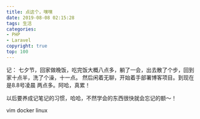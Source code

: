 ```yaml
---
title: 点这个，嘿嘿 
date: 2019-08-08 02:15:28
tags: 生活
categories: 
- PHP
- Laravel 
copyright: true
top: 100
---
```


记： 七夕节，回家做晚饭，吃完饭大概八点多，躺了一会，出去散了个步，回到家十点半，洗了个澡，十一点。
然后闲着无聊，开始着手部署博客项目。到现在是8.8号凌晨 两点多。阿哈，真累！

以后要养成记笔记的习惯，哈哈，不然学会的东西很快就会忘记的额～！


 
vim docker linux 
